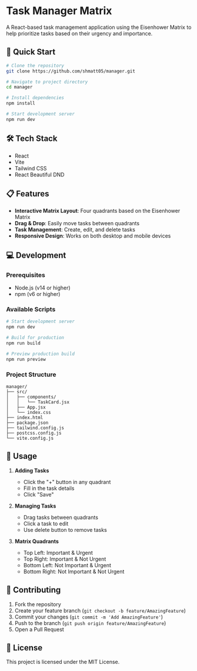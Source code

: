 # Task Manager Matrix

A React-based task management application using the Eisenhower Matrix to help prioritize tasks based on their urgency and importance.

## 🚀 Quick Start

```bash
# Clone the repository
git clone https://github.com/shmatt05/manager.git

# Navigate to project directory
cd manager

# Install dependencies
npm install

# Start development server
npm run dev
```

## 🛠️ Tech Stack

- React
- Vite
- Tailwind CSS
- React Beautiful DND

## 📋 Features

- **Interactive Matrix Layout**: Four quadrants based on the Eisenhower Matrix
- **Drag & Drop**: Easily move tasks between quadrants
- **Task Management**: Create, edit, and delete tasks
- **Responsive Design**: Works on both desktop and mobile devices

## 💻 Development

### Prerequisites

- Node.js (v14 or higher)
- npm (v6 or higher)

### Available Scripts

```bash
# Start development server
npm run dev

# Build for production
npm run build

# Preview production build
npm run preview
```

### Project Structure

```
manager/
├── src/
│   ├── components/
│   │   └── TaskCard.jsx
│   ├── App.jsx
│   └── index.css
├── index.html
├── package.json
├── tailwind.config.js
├── postcss.config.js
└── vite.config.js
```

## 📱 Usage

1. **Adding Tasks**
   - Click the "+" button in any quadrant
   - Fill in the task details
   - Click "Save"

2. **Managing Tasks**
   - Drag tasks between quadrants
   - Click a task to edit
   - Use delete button to remove tasks

3. **Matrix Quadrants**
   - Top Left: Important & Urgent
   - Top Right: Important & Not Urgent
   - Bottom Left: Not Important & Urgent
   - Bottom Right: Not Important & Not Urgent

## 🤝 Contributing

1. Fork the repository
2. Create your feature branch (`git checkout -b feature/AmazingFeature`)
3. Commit your changes (`git commit -m 'Add AmazingFeature'`)
4. Push to the branch (`git push origin feature/AmazingFeature`)
5. Open a Pull Request

## 📄 License

This project is licensed under the MIT License.
